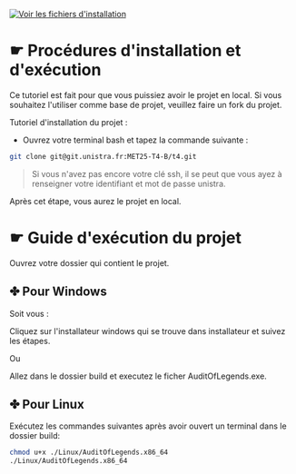 [![Voir les fichiers d'installation](https://img.shields.io/badge/Voir%20les%20fichiers%20d'installation-brown)](Builds/)

# ☛ Procédures d'installation et d'exécution

Ce tutoriel est fait pour que vous puissiez avoir le projet en local. Si vous souhaitez l'utiliser comme base de projet, veuillez faire un fork du projet.

Tutoriel d'installation du projet :
 - Ouvrez votre terminal bash et tapez la commande suivante :

```bash
git clone git@git.unistra.fr:MET25-T4-B/t4.git
```

> Si vous n'avez pas encore votre clé ssh, il se peut que vous ayez à renseigner votre identifiant et mot de passe unistra.

Après cet étape, vous aurez le projet en local.


# ☛ Guide d'exécution du projet 

Ouvrez votre dossier qui contient le projet.  

 ## ✤ Pour Windows

Soit vous :

Cliquez sur l'installateur windows qui se trouve dans installateur et suivez les étapes.

Ou

Allez dans le dossier build et executez le ficher AuditOfLegends.exe.

 ## ✤ Pour Linux

Exécutez les commandes suivantes après avoir ouvert un terminal dans le dossier build:

```bash
chmod u+x ./Linux/AuditOfLegends.x86_64 
./Linux/AuditOfLegends.x86_64
```
